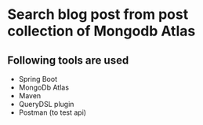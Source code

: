 # Search blog post from post collection of Mongodb Atlas

## Following tools are used

- Spring Boot 
- MongoDb Atlas
- Maven
- QueryDSL plugin
- Postman (to test api)
